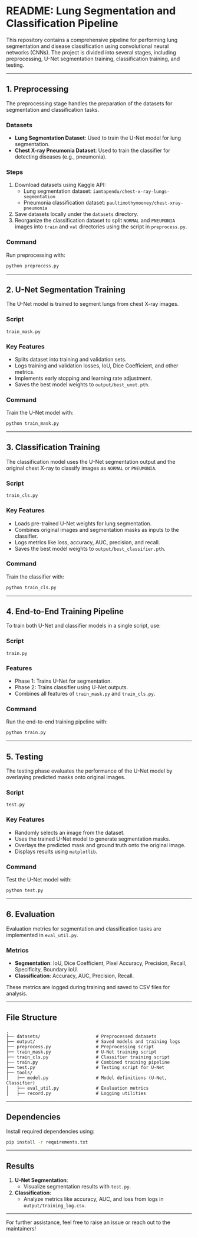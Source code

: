 # README: Lung Segmentation and Classification Pipeline

This repository contains a comprehensive pipeline for performing lung segmentation and disease classification using convolutional neural networks (CNNs). The project is divided into several stages, including preprocessing, U-Net segmentation training, classification training, and testing.

---

## **1. Preprocessing**
The preprocessing stage handles the preparation of the datasets for segmentation and classification tasks.

### **Datasets**
- **Lung Segmentation Dataset**: Used to train the U-Net model for lung segmentation.
- **Chest X-ray Pneumonia Dataset**: Used to train the classifier for detecting diseases (e.g., pneumonia).

### **Steps**
1. Download datasets using Kaggle API:
    - Lung segmentation dataset: `iamtapendu/chest-x-ray-lungs-segmentation`
    - Pneumonia classification dataset: `paultimothymooney/chest-xray-pneumonia`
2. Save datasets locally under the `datasets` directory.
3. Reorganize the classification dataset to split `NORMAL` and `PNEUMONIA` images into `train` and `val` directories using the script in `preprocess.py`.

### **Command**
Run preprocessing with:
```bash
python preprocess.py
```

---

## **2. U-Net Segmentation Training**
The U-Net model is trained to segment lungs from chest X-ray images.

### **Script**
`train_mask.py`

### **Key Features**
- Splits dataset into training and validation sets.
- Logs training and validation losses, IoU, Dice Coefficient, and other metrics.
- Implements early stopping and learning rate adjustment.
- Saves the best model weights to `output/best_unet.pth`.

### **Command**
Train the U-Net model with:
```bash
python train_mask.py
```

---

## **3. Classification Training**
The classification model uses the U-Net segmentation output and the original chest X-ray to classify images as `NORMAL` or `PNEUMONIA`.

### **Script**
`train_cls.py`

### **Key Features**
- Loads pre-trained U-Net weights for lung segmentation.
- Combines original images and segmentation masks as inputs to the classifier.
- Logs metrics like loss, accuracy, AUC, precision, and recall.
- Saves the best model weights to `output/best_classifier.pth`.

### **Command**
Train the classifier with:
```bash
python train_cls.py
```

---

## **4. End-to-End Training Pipeline**
To train both U-Net and classifier models in a single script, use:

### **Script**
`train.py`

### **Features**
- Phase 1: Trains U-Net for segmentation.
- Phase 2: Trains classifier using U-Net outputs.
- Combines all features of `train_mask.py` and `train_cls.py`.

### **Command**
Run the end-to-end training pipeline with:
```bash
python train.py
```

---

## **5. Testing**
The testing phase evaluates the performance of the U-Net model by overlaying predicted masks onto original images.

### **Script**
`test.py`

### **Key Features**
- Randomly selects an image from the dataset.
- Uses the trained U-Net model to generate segmentation masks.
- Overlays the predicted mask and ground truth onto the original image.
- Displays results using `matplotlib`.

### **Command**
Test the U-Net model with:
```bash
python test.py
```

---

## **6. Evaluation**
Evaluation metrics for segmentation and classification tasks are implemented in `eval_util.py`.

### **Metrics**
- **Segmentation**: IoU, Dice Coefficient, Pixel Accuracy, Precision, Recall, Specificity, Boundary IoU.
- **Classification**: Accuracy, AUC, Precision, Recall.

These metrics are logged during training and saved to CSV files for analysis.

---

## **File Structure**
```
.
├── datasets/                     # Preprocessed datasets
├── output/                       # Saved models and training logs
├── preprocess.py                 # Preprocessing script
├── train_mask.py                 # U-Net training script
├── train_cls.py                  # Classifier training script
├── train.py                      # Combined training pipeline
├── test.py                       # Testing script for U-Net
├── tools/
│   ├── model.py                  # Model definitions (U-Net, Classifier)
│   ├── eval_util.py              # Evaluation metrics
│   ├── record.py                 # Logging utilities
```

---

## **Dependencies**
Install required dependencies using:
```bash
pip install -r requirements.txt
```

---

## **Results**
1. **U-Net Segmentation**:
    - Visualize segmentation results with `test.py`.
2. **Classification**:
    - Analyze metrics like accuracy, AUC, and loss from logs in `output/training_log.csv`.

---

For further assistance, feel free to raise an issue or reach out to the maintainers!

